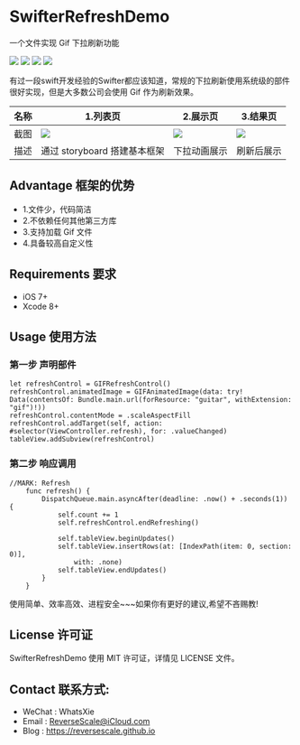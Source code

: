 # SwifterRefreshDemo
一个文件实现 Gif 下拉刷新功能

![](https://img.shields.io/badge/platform-iOS-red.svg) 
![](https://img.shields.io/badge/language-Objective--C-orange.svg) 
![](https://img.shields.io/badge/download-791K-brightgreen.svg)
![](https://img.shields.io/badge/license-MIT%20License-brightgreen.svg) 

有过一段swift开发经验的Swifter都应该知道，常规的下拉刷新使用系统级的部件很好实现，但是大多数公司会使用 Gif 作为刷新效果。

| 名称 |1.列表页 |2.展示页 |3.结果页 |
| ------------- | ------------- | ------------- | ------------- |
| 截图 | ![](http://og1yl0w9z.bkt.clouddn.com/17-7-6/49394070.jpg) | ![](http://og1yl0w9z.bkt.clouddn.com/17-7-6/43197086.jpg) | ![](http://og1yl0w9z.bkt.clouddn.com/17-7-6/14637275.jpg) |
| 描述 | 通过 storyboard 搭建基本框架 | 下拉动画展示 | 刷新后展示 |


## Advantage 框架的优势
* 1.文件少，代码简洁
* 2.不依赖任何其他第三方库
* 3.支持加载 Gif 文件
* 4.具备较高自定义性


## Requirements 要求
* iOS 7+
* Xcode 8+


## Usage 使用方法
### 第一步 声明部件
```
let refreshControl = GIFRefreshControl()
refreshControl.animatedImage = GIFAnimatedImage(data: try! Data(contentsOf: Bundle.main.url(forResource: "guitar", withExtension: "gif")!))
refreshControl.contentMode = .scaleAspectFill
refreshControl.addTarget(self, action: #selector(ViewController.refresh), for: .valueChanged)
tableView.addSubview(refreshControl)
```
### 第二步 响应调用
```
//MARK: Refresh
    func refresh() {
        DispatchQueue.main.asyncAfter(deadline: .now() + .seconds(1)) {
            self.count += 1
            self.refreshControl.endRefreshing()

            self.tableView.beginUpdates()
            self.tableView.insertRows(at: [IndexPath(item: 0, section: 0)],
                with: .none)
            self.tableView.endUpdates()
        }
    }
```

使用简单、效率高效、进程安全~~~如果你有更好的建议,希望不吝赐教!


## License 许可证
SwifterRefreshDemo 使用 MIT 许可证，详情见 LICENSE 文件。


## Contact 联系方式:
* WeChat : WhatsXie
* Email : ReverseScale@iCloud.com
* Blog : https://reversescale.github.io
